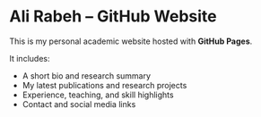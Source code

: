 # Ali Rabeh – GitHub Website

This is my personal academic website hosted with **GitHub Pages**.

It includes:
- A short bio and research summary
- My latest publications and research projects
- Experience, teaching, and skill highlights
- Contact and social media links